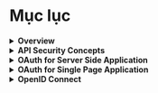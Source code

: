 # Mục lục

<details>
<summary><strong>Overview</strong></summary>

-   [OAuth vs OpenID Connect – Tổng hợp](./overview/oauth_vs_oidc.md)

</details>

<details>
<summary><strong>API Security Concepts</strong></summary>

-   [Roles & Permissions](./api_security_concepts/roles_permissions.md)
-   [Application Types](./api_security_concepts/application_types.md)
-   [User Consent](./api_security_concepts/user_consent.md)
-   [Front Channel & Back Channel](./api_security_concepts/front_channel_%26_back_channel.md)
-   [Application Identity](./api_security_concepts/app_identity.md)
-   [OAuth Clients](./api_security_concepts/oauth_clients.md)

</details>

<details>
<summary><strong>OAuth for Server Side Application</strong></summary>

-   [Đăng ký OAuth client](./oauth_for_server_side_app/registering.md)
-   [Authorization Code Flow cho Web Application](./oauth_for_server_side_app/authorization_code_flow_for_web_application.md)

</details>

<details>
<summary><strong>OAuth for Single Page Application</strong></summary>

-   [Problem with Browser Environment](./oauth_for_spa/problem_with_browser_env.md)
-   [Authorization Code Flow cho SPA](./oauth_for_spa/authorization_code_flow_for_spa.md)
-   [Bảo vệ token trong trình duyệt](./oauth_for_spa/protecting_token_in_browser.md)

</details>

<details>
<summary><strong>OpenID Connect</strong></summary>

-   [ID Token là gì](./openidconnect/what_is_ID_token.md)
-   [ID Token và Access Token khác nhau điểm nào](./openidconnect/how_ID_token_diff_from_access_token.md)
-   [Thu (Obtaining) ID Token](./openidconnect/obtaining_an_ID_token.md)
-   [Hybrid Flow](./openidconnect/hybrid_openid_connect_flow.md)
-   [Xác thực và sử dụng ID Token](./openidconnect/validating_and_using_an_ID_token.md)

</details>
